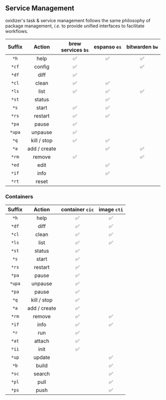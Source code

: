 ## Service Management

oxidizer's task & service management follows the same philosophy of package management, _i.e._ to provide unified interfaces to facilitate workflows.

| Suffix |    Action    | brew<br>services `bs` | espanso `es` | bitwarden `bw` |
| :----: | :----------: | :-------------------: | :----------: | :------------: |
|  `*h`  |     help     |           ✅           |      ✅       |       ✅        |
| `*cf`  |    config    |           ✅           |              |       ✅        |
| `*df`  |     diff     |           ✅           |              |                |
| `*cl`  |    clean     |           ✅           |      ✅       |                |
| `*ls`  |     list     |           ✅           |      ✅       |       ✅        |
| `*st`  |    status    |                       |      ✅       |                |
|  `*s`  |    start     |           ✅           |      ✅       |                |
| `*rs`  |   restart    |           ✅           |      ✅       |                |
| `*pa`  |    pause     |           ✅           |              |                |
| `*upa` |   unpause    |           ✅           |              |                |
|  `*q`  | kill / stop  |           ✅           |      ✅       |                |
|  `*a`  | add / create |                       |      ✅       |       ✅        |
| `*rm`  |    remove    |           ✅           |              |       ✅        |
| `*ed`  |     edit     |                       |      ✅       |                |
| `*if`  |     info     |                       |      ✅       |                |
| `*rt`  |    reset     |                       |              |                |

### Containers

| Suffix |    Action    | container `cic` | image `cti` |
| :----: | :----------: | :-------------: | :---------: |
|  `*h`  |     help     |        ✅        |      ✅      |
| `*df`  |     diff     |        ✅        |      ✅      |
| `*cl`  |    clean     |        ✅        |      ✅      |
| `*ls`  |     list     |        ✅        |      ✅      |
| `*st`  |    status    |        ✅        |             |
|  `*s`  |    start     |        ✅        |             |
| `*rs`  |   restart    |        ✅        |             |
| `*pa`  |    pause     |        ✅        |             |
| `*upa` |   unpause    |        ✅        |             |
| `*pa`  |    pause     |        ✅        |             |
|  `*q`  | kill / stop  |        ✅        |             |
|  `*a`  | add / create |        ✅        |             |
| `*rm`  |    remove    |        ✅        |      ✅      |
| `*if`  |     info     |        ✅        |      ✅      |
|  `*r`  |     run      |        ✅        |             |
| `*at`  |    attach    |        ✅        |             |
| `*ii`  |     init     |        ✅        |             |
| `*up`  |    update    |                 |      ✅      |
|  `*b`  |    build     |                 |      ✅      |
| `*sc`  |    search    |                 |      ✅      |
| `*pl`  |     pull     |                 |      ✅      |
| `*ps`  |     push     |                 |      ✅      |
